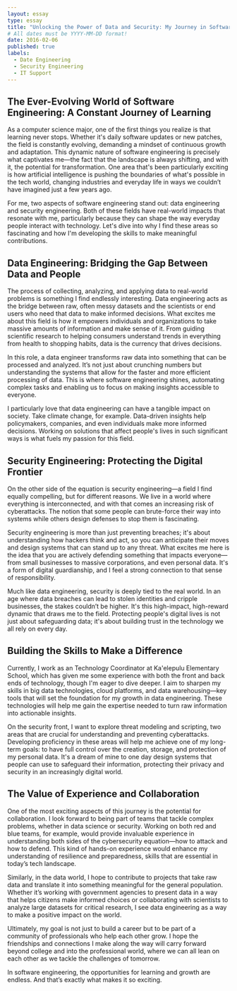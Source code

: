 ```yaml
---
layout: essay
type: essay
title: "Unlocking the Power of Data and Security: My Journey in Software Engineering"
# All dates must be YYYY-MM-DD format!
date: 2016-02-06
published: true
labels:
  - Date Engineering
  - Security Engineering
  - IT Support
---
```


## The Ever-Evolving World of Software Engineering: A Constant Journey of Learning
As a computer science major, one of the first things you realize is that learning never stops. Whether it's daily software updates or new patches, the field is constantly evolving, demanding a mindset of continuous growth and adaptation. This dynamic nature of software engineering is precisely what captivates me—the fact that the landscape is always shifting, and with it, the potential for transformation. One area that's been particularly exciting is how artificial intelligence is pushing the boundaries of what's possible in the tech world, changing industries and everyday life in ways we couldn’t have imagined just a few years ago.

For me, two aspects of software engineering stand out: data engineering and security engineering. Both of these fields have real-world impacts that resonate with me, particularly because they can shape the way everyday people interact with technology. Let's dive into why I find these areas so fascinating and how I'm developing the skills to make meaningful contributions.

## Data Engineering: Bridging the Gap Between Data and People
The process of collecting, analyzing, and applying data to real-world problems is something I find endlessly interesting. Data engineering acts as the bridge between raw, often messy datasets and the scientists or end users who need that data to make informed decisions. What excites me about this field is how it empowers individuals and organizations to take massive amounts of information and make sense of it. From guiding scientific research to helping consumers understand trends in everything from health to shopping habits, data is the currency that drives decisions.

In this role, a data engineer transforms raw data into something that can be processed and analyzed. It’s not just about crunching numbers but understanding the systems that allow for the faster and more efficient processing of data. This is where software engineering shines, automating complex tasks and enabling us to focus on making insights accessible to everyone.

I particularly love that data engineering can have a tangible impact on society. Take climate change, for example. Data-driven insights help policymakers, companies, and even individuals make more informed decisions. Working on solutions that affect people's lives in such significant ways is what fuels my passion for this field.

## Security Engineering: Protecting the Digital Frontier
On the other side of the equation is security engineering—a field I find equally compelling, but for different reasons. We live in a world where everything is interconnected, and with that comes an increasing risk of cyberattacks. The notion that some people can brute-force their way into systems while others design defenses to stop them is fascinating.

Security engineering is more than just preventing breaches; it's about understanding how hackers think and act, so you can anticipate their moves and design systems that can stand up to any threat. What excites me here is the idea that you are actively defending something that impacts everyone—from small businesses to massive corporations, and even personal data. It's a form of digital guardianship, and I feel a strong connection to that sense of responsibility.

Much like data engineering, security is deeply tied to the real world. In an age where data breaches can lead to stolen identities and cripple businesses, the stakes couldn’t be higher. It's this high-impact, high-reward dynamic that draws me to the field. Protecting people's digital lives is not just about safeguarding data; it's about building trust in the technology we all rely on every day.

## Building the Skills to Make a Difference
Currently, I work as an Technology Coordinator at Ka'elepulu Elementary School, which has given me some experience with both the front and back ends of technology, though I'm eager to dive deeper. I aim to sharpen my skills in big data technologies, cloud platforms, and data warehousing—key tools that will set the foundation for my growth in data engineering. These technologies will help me gain the expertise needed to turn raw information into actionable insights.

On the security front, I want to explore threat modeling and scripting, two areas that are crucial for understanding and preventing cyberattacks. Developing proficiency in these areas will help me achieve one of my long-term goals: to have full control over the creation, storage, and protection of my personal data. It's a dream of mine to one day design systems that people can use to safeguard their information, protecting their privacy and security in an increasingly digital world.

## The Value of Experience and Collaboration
One of the most exciting aspects of this journey is the potential for collaboration. I look forward to being part of teams that tackle complex problems, whether in data science or security. Working on both red and blue teams, for example, would provide invaluable experience in understanding both sides of the cybersecurity equation—how to attack and how to defend. This kind of hands-on experience would enhance my understanding of resilience and preparedness, skills that are essential in today’s tech landscape.

Similarly, in the data world, I hope to contribute to projects that take raw data and translate it into something meaningful for the general population. Whether it’s working with government agencies to present data in a way that helps citizens make informed choices or collaborating with scientists to analyze large datasets for critical research, I see data engineering as a way to make a positive impact on the world.

Ultimately, my goal is not just to build a career but to be part of a community of professionals who help each other grow. I hope the friendships and connections I make along the way will carry forward beyond college and into the professional world, where we can all lean on each other as we tackle the challenges of tomorrow.

In software engineering, the opportunities for learning and growth are endless. And that’s exactly what makes it so exciting.
